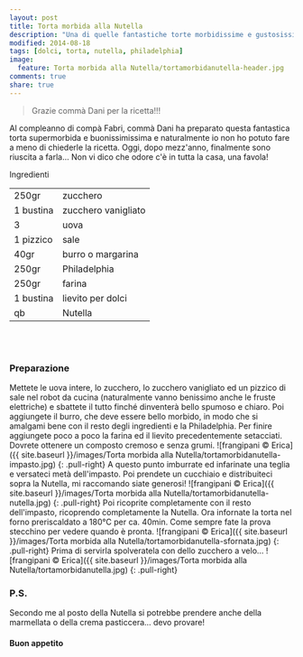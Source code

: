 ```yaml
---
layout: post
title: Torta morbida alla Nutella
description: "Una di quelle fantastiche torte morbidissime e gustosissime!"
modified: 2014-08-18
tags: [dolci, torta, nutella, philadelphia]
image:
  feature: Torta morbida alla Nutella/tortamorbidanutella-header.jpg
comments: true
share: true
---
```


> Grazie commà Dani per la ricetta!!!

Al compleanno di compà Fabri, commà Dani ha preparato questa fantastica torta supermorbida e buonissimissima e naturalmente io non ho potuto fare a meno di chiederle la ricetta. Oggi, dopo mezz'anno, finalmente sono riuscita a farla... Non vi dico che odore c'è in tutta la casa, una favola! 


<div class="ingredients">
  <div class="ingredients-title">Ingredienti</div>
  <table>
    <tbody>
      <tr>
        <td>250gr</td>
        <td>zucchero</td>
      </tr>
      <tr>
        <td>1 bustina</td>
        <td>zucchero vanigliato</td>
      </tr>
      <tr>
        <td>3</td>
        <td>uova</td>
      </tr>
      <tr>
        <td>1 pizzico</td>
        <td>sale</td>
      </tr>
      <tr>
        <td>40gr</td>
        <td>burro o margarina</td>
      </tr>
      <tr>
        <td>250gr</td>
        <td>Philadelphia</td>
      </tr>
      <tr>
        <td>250gr</td>
        <td>farina</td>
      </tr>
      <tr>
        <td>1 bustina</td>
        <td>lievito per dolci</td>
      </tr>
      <tr>
        <td>qb</td>
        <td>Nutella</td>
      </tr>
    </tbody>
  </table>
  <br></br>
</div>


<h3>
  <font color="grey">
    <i class="icon-cogs"></i>
  </font> Preparazione
</h3>

Mettete le uova intere, lo zucchero, lo zucchero vanigliato ed un pizzico di sale nel robot da cucina (naturalmente vanno benissimo anche le fruste elettriche) e sbattete il tutto finché dinventerà bello spumoso e chiaro. Poi aggiungete il burro, che deve essere bello morbido, in modo che si amalgami bene con il resto degli ingredienti e la Philadelphia. Per finire aggiungete poco a poco la farina ed il lievito precedentemente setacciati. Dovrete ottenere un composto cremoso e senza grumi.
![frangipani © Erica]({{ site.baseurl }}/images/Torta morbida alla Nutella/tortamorbidanutella-impasto.jpg)
{: .pull-right}
A questo punto imburrate ed infarinate una teglia e versateci metà dell'impasto. Poi prendete un cucchiaio e distribuiteci sopra la Nutella, mi raccomando siate generosi!
![frangipani © Erica]({{ site.baseurl }}/images/Torta morbida alla Nutella/tortamorbidanutella-nutella.jpg)
{: .pull-right}
Poi ricoprite completamente con il resto dell'impasto, ricoprendo completamente la Nutella. Ora infornate la torta nel forno preriscaldato a  180°C per ca. 40min. Come sempre fate la prova stecchino per vedere quando è pronta.
![frangipani © Erica]({{ site.baseurl }}/images/Torta morbida alla Nutella/tortamorbidanutella-sfornata.jpg)
{: .pull-right}
Prima di servirla spolveratela con dello zucchero a velo...
![frangipani © Erica]({{ site.baseurl }}/images/Torta morbida alla Nutella/tortamorbidanutella.jpg)
{: .pull-right}

<h3>
  <font color="#FFCC00">
    <i class="icon-lightbulb"></i>
  </font> P.S.
</h3>

Secondo me al posto della Nutella si potrebbe prendere anche della marmellata o della crema pasticcera... devo provare!

<h4>Buon appetito
  <font color="red">
    <i class="icon-smile"></i>
  </font>
</h4>

